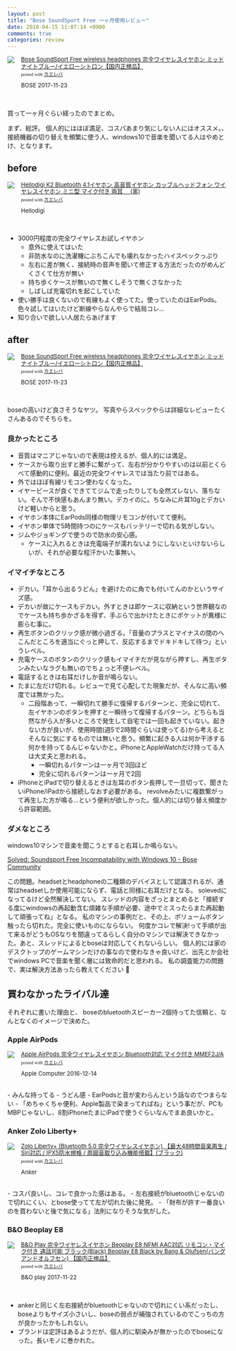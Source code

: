 ```yaml
---
layout: post
title: "Bose SoundSport Free 一ヶ月使用レビュー"
date: 2018-04-15 11:07:14 +0900
comments: true
categories: review
---
```


<div class="kaerebalink-box" style="text-align:left;padding-bottom:20px;font-size:small;/zoom: 1;overflow: hidden;"><div class="kaerebalink-image" style="float:left;margin:0 15px 10px 0;"><a href="https://www.amazon.co.jp/exec/obidos/ASIN/B074TCH8D9/u1tnk-22/" target="_blank" ><img src="https://images-fe.ssl-images-amazon.com/images/I/51JsAkPfzML._SL160_.jpg" sttyle="border: none;" /></a></div><div class="kaerebalink-info" style="line-height:120%;/zoom: 1;overflow: hidden;"><div class="kaerebalink-name" style="margin-bottom:10px;line-height:120%"><a href="https://www.amazon.co.jp/exec/obidos/ASIN/B074TCH8D9/u1tnk-22/" target="_blank" >Bose SoundSport Free wireless headphones 完全ワイヤレスイヤホン ミッドナイトブルー/イエローシトロン【国内正規品】</a><div class="kaerebalink-powered-date" style="font-size:8pt;margin-top:5px;font-family:verdana;line-height:120%">posted with <a href="http://kaereba.com" rel="nofollow" target="_blank">カエレバ</a></div></div><div class="kaerebalink-detail" style="margin-bottom:5px;"> BOSE 2017-11-23    </div><div class="kaerebalink-link1" style="margin-top:10px;"></div></div><div class="booklink-footer" style="clear: left"></div></div>

買って一ヶ月ぐらい経ったのでまとめ。

まず、総評。
個人的にはほぼ満足、コスパあまり気にしない人にはオススメ。、接続機器の切り替えを頻繁に使う人、windows10で音楽を聞いてる人はやめとけ、となります。


## before
<div class="kaerebalink-box" style="text-align:left;padding-bottom:20px;font-size:small;/zoom: 1;overflow: hidden;"><div class="kaerebalink-image" style="float:left;margin:0 15px 10px 0;"><a href="https://www.amazon.co.jp/exec/obidos/ASIN/B01MRXQIGQ/u1tnk-22/" target="_blank" ><img src="https://images-fe.ssl-images-amazon.com/images/I/41ST8gT-ZTL._SL160_.jpg" style="border: none;" /></a></div><div class="kaerebalink-info" style="line-height:120%;/zoom: 1;overflow: hidden;"><div class="kaerebalink-name" style="margin-bottom:10px;line-height:120%"><a href="https://www.amazon.co.jp/exec/obidos/ASIN/B01MRXQIGQ/u1tnk-22/" target="_blank" >Hellodigi K2 Bluetooth 4.1イヤホン 高音質イヤホン カップルヘッドフォン ワイヤレスイヤホン ミニ型 マイク付き 両耳　 (黒)</a><div class="kaerebalink-powered-date" style="font-size:8pt;margin-top:5px;font-family:verdana;line-height:120%">posted with <a href="http://kaereba.com" rel="nofollow" target="_blank">カエレバ</a></div></div><div class="kaerebalink-detail" style="margin-bottom:5px;"> Hellodigi     </div><div class="kaerebalink-link1" style="margin-top:10px;"></div></div><div class="booklink-footer" style="clear: left"></div></div>

- 3000円程度の完全ワイヤレスお試しイヤホン
    - 意外に使えてはいた
    - 非防水なのに洗濯機にぶちこんでも壊れなかったハイスペックっぷり
    - 左右に差が無く、接続時の音声を聞いて修正する方法だったのがめんどくさくて仕方が無い
    - 持ち歩くケースが無いので無くしそうで無くさなかった
    - しばしば充電切れを起こしていた
- 使い勝手は良くないので有線もよく使ってた。使っていたのはEarPods。色々試してはいたけど断線やらなんやらで結局コレ…
- 知り合いで欲しい人居たらあげます

## after
<div class="kaerebalink-box" style="text-align:left;padding-bottom:20px;font-size:small;/zoom: 1;overflow: hidden;"><div class="kaerebalink-image" style="float:left;margin:0 15px 10px 0;"><a href="https://www.amazon.co.jp/exec/obidos/ASIN/B074TCH8D9/u1tnk-22/" target="_blank" ><img src="https://images-fe.ssl-images-amazon.com/images/I/51JsAkPfzML._SL160_.jpg" sttyle="border: none;" /></a></div><div class="kaerebalink-info" style="line-height:120%;/zoom: 1;overflow: hidden;"><div class="kaerebalink-name" style="margin-bottom:10px;line-height:120%"><a href="https://www.amazon.co.jp/exec/obidos/ASIN/B074TCH8D9/u1tnk-22/" target="_blank" >Bose SoundSport Free wireless headphones 完全ワイヤレスイヤホン ミッドナイトブルー/イエローシトロン【国内正規品】</a><div class="kaerebalink-powered-date" style="font-size:8pt;margin-top:5px;font-family:verdana;line-height:120%">posted with <a href="http://kaereba.com" rel="nofollow" target="_blank">カエレバ</a></div></div><div class="kaerebalink-detail" style="margin-bottom:5px;"> BOSE 2017-11-23    </div><div class="kaerebalink-link1" style="margin-top:10px;"></div></div><div class="booklink-footer" style="clear: left"></div></div>

boseの高いけど良さそうなヤツ。
写真やらスペックやらは詳細なレビューたくさんあるのでそちらを。

### 良かったところ
- 音質はマニアじゃないので表現は控えるが、個人的には満足。
- ケースから取り出すと勝手に繋がって、左右が分かりやすいのは以前とくらべて感動的に便利。最近の完全ワイヤレスでは当たり前ではある。
- 外ではほぼ有線リモコン使わなくなった。
- イヤーピースが良くできててジムで走ったりしても全然ズレない、落ちない。そんで不快感もあんまり無い。デカイのに。ちなみに片耳10gとデカいけど軽いからと思う。
- イヤホン本体にEarPods同様の物理リモコンが付いてて便利。
- イヤホン単体で5時間持つのにケースもバッテリーで切れる気がしない。
- ジムやジョギングで使うので防水の安心感。
    - ケースに入れるときは充電端子が濡れないようにしないといけないらしいが、それが必要な程汗かいた事無い。

### イマイチなところ
- デカい。「耳から出るうどん」を避けたのに角でも付いてんのかというサイズ感。
- デカいが故にケースもデカい。外すときは即ケースに収納という世界観なのでケースも持ち歩かざるを得ず、手ぶらで出かけたときにポケットが異様に膨らむ事に。
- 再生ボタンのクリック感が微小過ぎる。「音量のプラスとマイナスの間のへこんだところを適当にぐっと押して、反応するまでドキドキして待つ」というレベル。
- 充電ケースのボタンのクリック感もイマイチだが見ながら押すし、再生ボタンみたいなラグも無いのでちょっと不便レベル。
- 電話するときは右耳だけしか音が鳴らない。
- たまに左だけ切れる。レビューで見て心配してた現象だが、そんなに高い頻度では無かった。
    - 二段階あって、一瞬切れて勝手に復帰するパターンと、完全に切れて、左イヤホンのボタンを押すと一瞬待って復帰するパターン。どちらも当然ながら人が多いところで発生して自宅では一回も起きていない。起きない方が良いが、使用時間(週5で2時間ぐらいは使ってる)から考えるとそんなに気にするものでは無いと思う。頻繁に起きる人は何か干渉する何かを持ってるんじゃないかと。iPhoneとAppleWatchだけ持ってる人は大丈夫と思われる。
        - 一瞬切れるパターンは一ヶ月で3回ほど
        - 完全に切れるパターンは一ヶ月で2回
- iPhoneとiPadで切り替えるときは左耳のボタン長押しで一旦切って、聞きたいiPhone/iPadから接続しなおす必要がある。 revolveみたいに複数繋がって再生した方が鳴る…という便利が欲しかった。個人的には切り替え頻度から許容範囲。

### ダメなところ
windows10マシンで音楽を聞こうとすると右耳しか鳴らない。

[Solved: Soundsport Free Incompatability with Windows 10 - Bose Community](https://community.bose.com/t5/Wireless-Headphones/Soundsport-Free-Incompatability-with-Windows-10/td-p/96590)

この問題。headsetとheadphoneの二種類のデバイスとして認識されるが、通常はheadsetしか使用可能にならず、電話と同様に右耳だけとなる。
solevedになってるけど全然解決してない。
スレッドの内容をざっとまとめると「接続する度にwindowsの再起動含む煩雑な手順が必要、途中でミスったらまた再起動して頑張ってね」となる。
私のマシンの事例だと、その上、ボリュームボタン触ったら切れた。完全に使いものにならない。
何度かコレで解決!って手順が出て来るがどうもOSなりを間違ってるらしく自分のマシンでは解決できなかった。あと、スレッドによるとboseは対応してくれないらしい。
個人的には家のデスクトップのゲームマシンだけの事なので使わなきゃ良いけど、出先とか会社でwindows PCで音楽を聞く層には致命的だと思われる。
私の調査能力の問題で、実は解決方法あったら教えてください :bow:

## 買わなかったライバル達
それぞれに書いた理由と、 boseのbluetoothスピーカー2個持ってた信頼と、なんとなくのイメージで決めた。


### Apple AirPods

<div class="kaerebalink-box" style="text-align:left;padding-bottom:20px;font-size:small;/zoom: 1;overflow: hidden;"><div class="kaerebalink-image" style="float:left;margin:0 15px 10px 0;"><a href="https://www.amazon.co.jp/exec/obidos/ASIN/B01N2VMGT6/u1tnk-22/" target="_blank" ><img src="https://images-fe.ssl-images-amazon.com/images/I/311k6OfaSdL._SL160_.jpg" style="border: none;" /></a></div><div class="kaerebalink-info" style="line-height:120%;/zoom: 1;overflow: hidden;"><div class="kaerebalink-name" style="margin-bottom:10px;line-height:120%"><a href="https://www.amazon.co.jp/exec/obidos/ASIN/B01N2VMGT6/u1tnk-22/" target="_blank" >Apple AirPods 完全ワイヤレスイヤホン Bluetooth対応 マイク付き MMEF2J/A</a><div class="kaerebalink-powered-date" style="font-size:8pt;margin-top:5px;font-family:verdana;line-height:120%">posted with <a href="http://kaereba.com" rel="nofollow" target="_blank">カエレバ</a></div></div><div class="kaerebalink-detail" style="margin-bottom:5px;"> Apple Computer 2016-12-14    </div><div class="kaerebalink-link1" style="margin-top:10px;"></div></div><div class="booklink-footer" style="clear: left"></div></div>
- みんな持ってる
- うどん感
- EarPodsと音が変わらんという話なのでつまらない
- 「めちゃくちゃ便利、Apple製品で染まってればね」という事だが、PCもMBPじゃないし、8割iPhoneたまにiPadで使うぐらいなんでまあ良いかと。

### Anker Zolo Liberty+
<div class="kaerebalink-box" style="text-align:left;padding-bottom:20px;font-size:small;/zoom: 1;overflow: hidden;"><div class="kaerebalink-image" style="float:left;margin:0 15px 10px 0;"><a href="https://www.amazon.co.jp/exec/obidos/ASIN/B075SS3QH1/u1tnk-22/" target="_blank" ><img src="https://images-fe.ssl-images-amazon.com/images/I/41mNsGWeHvL._SL160_.jpg" style="border: none;" /></a></div><div class="kaerebalink-info" style="line-height:120%;/zoom: 1;overflow: hidden;"><div class="kaerebalink-name" style="margin-bottom:10px;line-height:120%"><a href="https://www.amazon.co.jp/exec/obidos/ASIN/B075SS3QH1/u1tnk-22/" target="_blank" >Zolo Liberty+ (Bluetooth 5.0 完全ワイヤレスイヤホン) 【最大48時間音楽再生 / Siri対応 / IPX5防水規格 / 周囲音取り込み機能搭載】(ブラック)</a><div class="kaerebalink-powered-date" style="font-size:8pt;margin-top:5px;font-family:verdana;line-height:120%">posted with <a href="http://kaereba.com" rel="nofollow" target="_blank">カエレバ</a></div></div><div class="kaerebalink-detail" style="margin-bottom:5px;"> Anker     </div><div class="kaerebalink-link1" style="margin-top:10px;"></div></div><div class="booklink-footer" style="clear: left"></div></div>
- コスパ良いし、コレで良かった感はある。
- 左右接続がbluetoothじゃないので切れにくい、とbose使ってて左が切れた後に発見。
- 「財布が許す一番良いのを買わないと後で気になる」法則になりそうな気がした。

### B&O Beoplay E8
<div class="kaerebalink-box" style="text-align:left;padding-bottom:20px;font-size:small;/zoom: 1;overflow: hidden;"><div class="kaerebalink-image" style="float:left;margin:0 15px 10px 0;"><a href="https://www.amazon.co.jp/exec/obidos/ASIN/B074WTKWG6/u1tnk-22/" target="_blank" ><img src="https://images-fe.ssl-images-amazon.com/images/I/31y4rhjFF%2BL._SL160_.jpg" style="border: none;" /></a></div><div class="kaerebalink-info" style="line-height:120%;/zoom: 1;overflow: hidden;"><div class="kaerebalink-name" style="margin-bottom:10px;line-height:120%"><a href="https://www.amazon.co.jp/exec/obidos/ASIN/B074WTKWG6/u1tnk-22/" target="_blank" >B&O Play 完全ワイヤレスイヤホン Beoplay E8 NFMI AAC対応 リモコン・マイク付き 通話可能 ブラック(Black) Beoplay E8 Black by Bang & Olufsen(バングアンドオルフセン) 【国内正規品】</a><div class="kaerebalink-powered-date" style="font-size:8pt;margin-top:5px;font-family:verdana;line-height:120%">posted with <a href="http://kaereba.com" rel="nofollow" target="_blank">カエレバ</a></div></div><div class="kaerebalink-detail" style="margin-bottom:5px;"> B&O play 2017-11-22    </div><div class="kaerebalink-link1" style="margin-top:10px;"></div></div><div class="booklink-footer" style="clear: left"></div></div>

- ankerと同じく左右接続がbluetoothじゃないので切れにくい系だったし、boseよりもサイズ小さいし、boseの弱点が補強されているのでこっちの方が良かったかもしれない。
- ブランドは定評はあるようだが、個人的に馴染みが無かったのでboseになった。長いモノに巻かれた。


